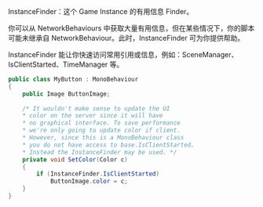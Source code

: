 InstanceFinder：这个 Game Instance 的有用信息 Finder。

你可以从 NetworkBehaviours 中获取大量有用信息，但在某些情况下，你的脚本可能未继承自 NetworkBehaviour。此时，InstanceFinder 可为你提供帮助。

InstanceFinder 能让你快速访问常用引用或信息，例如：SceneManager、IsClientStarted、TimeManager 等。

```C#
public class MyButton : MonoBehaviour
{
    public Image ButtonImage;
    
    /* It wouldn't make sense to update the UI
    * color on the server since it will have
    * no graphical interface. To save performance
    * we're only going to update color if client.
    * However, since this is a MonoBehaviour class
    * you do not have access to base.IsClientStarted.
    * Instead the InstanceFinder may be used. */
    private void SetColor(Color c)
    {
        if (InstanceFinder.IsClientStarted)
            ButtonImage.color = c;
    }
}
```